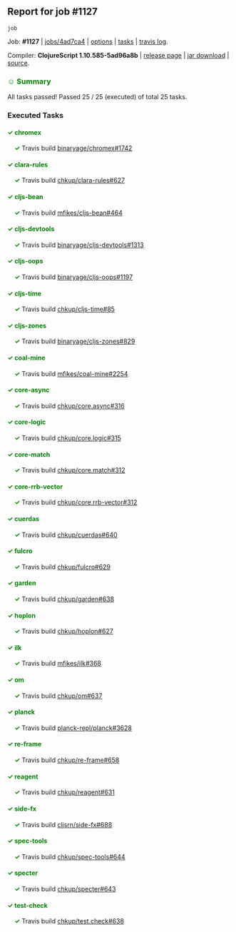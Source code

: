 ## Report for job #1127
```
job
```


Job: **#1127** | [jobs/4ad7ca4](https://github.com/cljs-oss/canary/commit/4ad7ca434f1d98405545c3a337e5a211eb7eed6d) | [options](options.edn) | [tasks](tasks.edn) | [travis log](https://travis-ci.org/cljs-oss/canary/builds/595464145).

Compiler: **ClojureScript 1.10.585-5ad96a8b** | [release page](https://github.com/cljs-oss/canary/releases/tag/r1.10.585-5ad96a8b) | [jar download](https://github.com/cljs-oss/canary/releases/download/r1.10.585-5ad96a8b/clojurescript-1.10.585-5ad96a8b.jar) | [source](https://github.com/clojure/clojurescript/commit/5ad96a8b3ae2e3616a19715ba9ba2471a36933a2).

### <b style='color:green'>☺ Summary</b>

All tasks passed! Passed 25 / 25 (executed) of total 25 tasks.

### Executed Tasks

#### <b style='color:green'>&#x2713; chromex</b>
&nbsp;&nbsp;&nbsp;&nbsp;<b style='color:green'>&#x2713;</b> Travis build [binaryage/chromex#1742](https://travis-ci.org/binaryage/chromex/builds/595464877)<br>

#### <b style='color:green'>&#x2713; clara-rules</b>
&nbsp;&nbsp;&nbsp;&nbsp;<b style='color:green'>&#x2713;</b> Travis build [chkup/clara-rules#627](https://travis-ci.org/chkup/clara-rules/builds/595464879)<br>

#### <b style='color:green'>&#x2713; cljs-bean</b>
&nbsp;&nbsp;&nbsp;&nbsp;<b style='color:green'>&#x2713;</b> Travis build [mfikes/cljs-bean#464](https://travis-ci.org/mfikes/cljs-bean/builds/595464885)<br>

#### <b style='color:green'>&#x2713; cljs-devtools</b>
&nbsp;&nbsp;&nbsp;&nbsp;<b style='color:green'>&#x2713;</b> Travis build [binaryage/cljs-devtools#1313](https://travis-ci.org/binaryage/cljs-devtools/builds/595464883)<br>

#### <b style='color:green'>&#x2713; cljs-oops</b>
&nbsp;&nbsp;&nbsp;&nbsp;<b style='color:green'>&#x2713;</b> Travis build [binaryage/cljs-oops#1197](https://travis-ci.org/binaryage/cljs-oops/builds/595464887)<br>

#### <b style='color:green'>&#x2713; cljs-time</b>
&nbsp;&nbsp;&nbsp;&nbsp;<b style='color:green'>&#x2713;</b> Travis build [chkup/cljs-time#85](https://travis-ci.org/chkup/cljs-time/builds/595464895)<br>

#### <b style='color:green'>&#x2713; cljs-zones</b>
&nbsp;&nbsp;&nbsp;&nbsp;<b style='color:green'>&#x2713;</b> Travis build [binaryage/cljs-zones#829](https://travis-ci.org/binaryage/cljs-zones/builds/595464898)<br>

#### <b style='color:green'>&#x2713; coal-mine</b>
&nbsp;&nbsp;&nbsp;&nbsp;<b style='color:green'>&#x2713;</b> Travis build [mfikes/coal-mine#2254](https://travis-ci.org/mfikes/coal-mine/builds/595464900)<br>

#### <b style='color:green'>&#x2713; core-async</b>
&nbsp;&nbsp;&nbsp;&nbsp;<b style='color:green'>&#x2713;</b> Travis build [chkup/core.async#316](https://travis-ci.org/chkup/core.async/builds/595464906)<br>

#### <b style='color:green'>&#x2713; core-logic</b>
&nbsp;&nbsp;&nbsp;&nbsp;<b style='color:green'>&#x2713;</b> Travis build [chkup/core.logic#315](https://travis-ci.org/chkup/core.logic/builds/595464911)<br>

#### <b style='color:green'>&#x2713; core-match</b>
&nbsp;&nbsp;&nbsp;&nbsp;<b style='color:green'>&#x2713;</b> Travis build [chkup/core.match#312](https://travis-ci.org/chkup/core.match/builds/595464915)<br>

#### <b style='color:green'>&#x2713; core-rrb-vector</b>
&nbsp;&nbsp;&nbsp;&nbsp;<b style='color:green'>&#x2713;</b> Travis build [chkup/core.rrb-vector#312](https://travis-ci.org/chkup/core.rrb-vector/builds/595464913)<br>

#### <b style='color:green'>&#x2713; cuerdas</b>
&nbsp;&nbsp;&nbsp;&nbsp;<b style='color:green'>&#x2713;</b> Travis build [chkup/cuerdas#640](https://travis-ci.org/chkup/cuerdas/builds/595464917)<br>

#### <b style='color:green'>&#x2713; fulcro</b>
&nbsp;&nbsp;&nbsp;&nbsp;<b style='color:green'>&#x2713;</b> Travis build [chkup/fulcro#629](https://travis-ci.org/chkup/fulcro/builds/595464919)<br>

#### <b style='color:green'>&#x2713; garden</b>
&nbsp;&nbsp;&nbsp;&nbsp;<b style='color:green'>&#x2713;</b> Travis build [chkup/garden#638](https://travis-ci.org/chkup/garden/builds/595464954)<br>

#### <b style='color:green'>&#x2713; hoplon</b>
&nbsp;&nbsp;&nbsp;&nbsp;<b style='color:green'>&#x2713;</b> Travis build [chkup/hoplon#627](https://travis-ci.org/chkup/hoplon/builds/595464948)<br>

#### <b style='color:green'>&#x2713; ilk</b>
&nbsp;&nbsp;&nbsp;&nbsp;<b style='color:green'>&#x2713;</b> Travis build [mfikes/ilk#368](https://travis-ci.org/mfikes/ilk/builds/595464978)<br>

#### <b style='color:green'>&#x2713; om</b>
&nbsp;&nbsp;&nbsp;&nbsp;<b style='color:green'>&#x2713;</b> Travis build [chkup/om#637](https://travis-ci.org/chkup/om/builds/595465070)<br>

#### <b style='color:green'>&#x2713; planck</b>
&nbsp;&nbsp;&nbsp;&nbsp;<b style='color:green'>&#x2713;</b> Travis build [planck-repl/planck#3628](https://travis-ci.org/planck-repl/planck/builds/595465058)<br>

#### <b style='color:green'>&#x2713; re-frame</b>
&nbsp;&nbsp;&nbsp;&nbsp;<b style='color:green'>&#x2713;</b> Travis build [chkup/re-frame#658](https://travis-ci.org/chkup/re-frame/builds/595465072)<br>

#### <b style='color:green'>&#x2713; reagent</b>
&nbsp;&nbsp;&nbsp;&nbsp;<b style='color:green'>&#x2713;</b> Travis build [chkup/reagent#631](https://travis-ci.org/chkup/reagent/builds/595465137)<br>

#### <b style='color:green'>&#x2713; side-fx</b>
&nbsp;&nbsp;&nbsp;&nbsp;<b style='color:green'>&#x2713;</b> Travis build [cljsrn/side-fx#688](https://travis-ci.org/cljsrn/side-fx/builds/595465041)<br>

#### <b style='color:green'>&#x2713; spec-tools</b>
&nbsp;&nbsp;&nbsp;&nbsp;<b style='color:green'>&#x2713;</b> Travis build [chkup/spec-tools#644](https://travis-ci.org/chkup/spec-tools/builds/595464997)<br>

#### <b style='color:green'>&#x2713; specter</b>
&nbsp;&nbsp;&nbsp;&nbsp;<b style='color:green'>&#x2713;</b> Travis build [chkup/specter#643](https://travis-ci.org/chkup/specter/builds/595465039)<br>

#### <b style='color:green'>&#x2713; test-check</b>
&nbsp;&nbsp;&nbsp;&nbsp;<b style='color:green'>&#x2713;</b> Travis build [chkup/test.check#638](https://travis-ci.org/chkup/test.check/builds/595465161)<br>